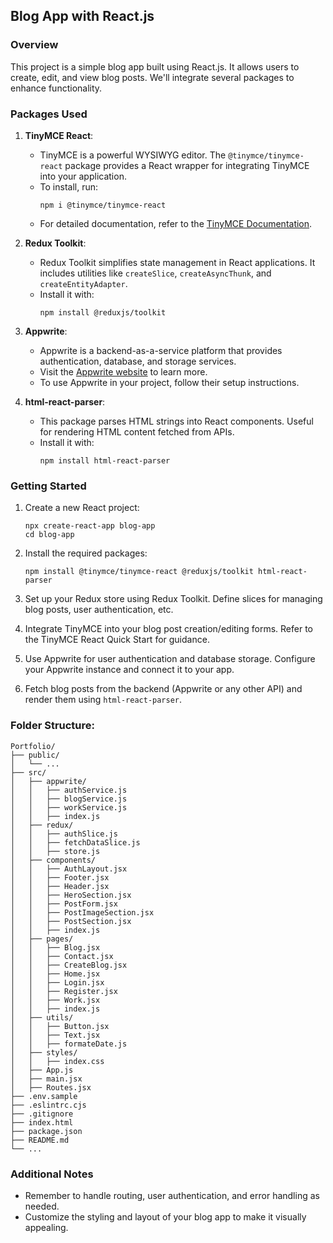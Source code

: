 ## Blog App with React.js

### Overview

This project is a simple blog app built using React.js. It allows users to create, edit, and view blog posts. We'll integrate several packages to enhance functionality.

### Packages Used

1. **TinyMCE React**:

    - TinyMCE is a powerful WYSIWYG editor. The `@tinymce/tinymce-react` package provides a React wrapper for integrating TinyMCE into your application.
    - To install, run:
        ```
        npm i @tinymce/tinymce-react
        ```
    - For detailed documentation, refer to the [TinyMCE Documentation](https://www.tiny.cloud/docs/tinymce/6/react-pm-bundle/).

2. **Redux Toolkit**:

    - Redux Toolkit simplifies state management in React applications. It includes utilities like `createSlice`, `createAsyncThunk`, and `createEntityAdapter`.
    - Install it with:
        ```
        npm install @reduxjs/toolkit
        ```

3. **Appwrite**:

    - Appwrite is a backend-as-a-service platform that provides authentication, database, and storage services.
    - Visit the [Appwrite website](https://appwrite.io/) to learn more.
    - To use Appwrite in your project, follow their setup instructions.

4. **html-react-parser**:
    - This package parses HTML strings into React components. Useful for rendering HTML content fetched from APIs.
    - Install it with:
        ```
        npm install html-react-parser
        ```

### Getting Started

1. Create a new React project:

    ```
    npx create-react-app blog-app
    cd blog-app
    ```

2. Install the required packages:

    ```
    npm install @tinymce/tinymce-react @reduxjs/toolkit html-react-parser
    ```

3. Set up your Redux store using Redux Toolkit. Define slices for managing blog posts, user authentication, etc.

4. Integrate TinyMCE into your blog post creation/editing forms. Refer to the TinyMCE React Quick Start for guidance.

5. Use Appwrite for user authentication and database storage. Configure your Appwrite instance and connect it to your app.

6. Fetch blog posts from the backend (Appwrite or any other API) and render them using `html-react-parser`.

### Folder Structure:

```
Portfolio/
├── public/
│   └── ...
├── src/
│   ├── appwrite/
│   │   ├── authService.js
│   │   ├── blogService.js
│   │   ├── workService.js
│   │   ├── index.js
│   ├── redux/
│   │   ├── authSlice.js
│   │   ├── fetchDataSlice.js
│   │   ├── store.js
│   ├── components/
│   │   ├── AuthLayout.jsx
│   │   ├── Footer.jsx
│   │   ├── Header.jsx
│   │   ├── HeroSection.jsx
│   │   ├── PostForm.jsx
│   │   ├── PostImageSection.jsx
│   │   ├── PostSection.jsx
│   │   ├── index.js
│   ├── pages/
│   │   ├── Blog.jsx
│   │   ├── Contact.jsx
│   │   ├── CreateBlog.jsx
│   │   ├── Home.jsx
│   │   ├── Login.jsx
│   │   ├── Register.jsx
│   │   ├── Work.jsx
│   │   ├── index.js
│   ├── utils/
│   │   ├── Button.jsx
│   │   ├── Text.jsx
│   │   ├── formateDate.js
│   ├── styles/
│   │   ├── index.css
│   ├── App.js
│   ├── main.jsx
│   ├── Routes.jsx
├── .env.sample
├── .eslintrc.cjs
├── .gitignore
├── index.html
├── package.json
├── README.md
└── ...
```

### Additional Notes

-   Remember to handle routing, user authentication, and error handling as needed.
-   Customize the styling and layout of your blog app to make it visually appealing.
